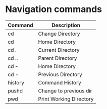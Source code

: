 # Navigation commands

| Command        | Description             |
| -------------- | ----------------------- |
| cd <directory> | Change Directory        |
| cd             | Home Directory          |
| cd .           | Current Directory       |
| cd ..          | Parent Directory        |
| cd ~           | Home Directory          |
| cd -           | Previous Directory      |
| history        | Command History         |
| pushd          | Change to previous dir  |
| pwd            | Print Working Directory |
